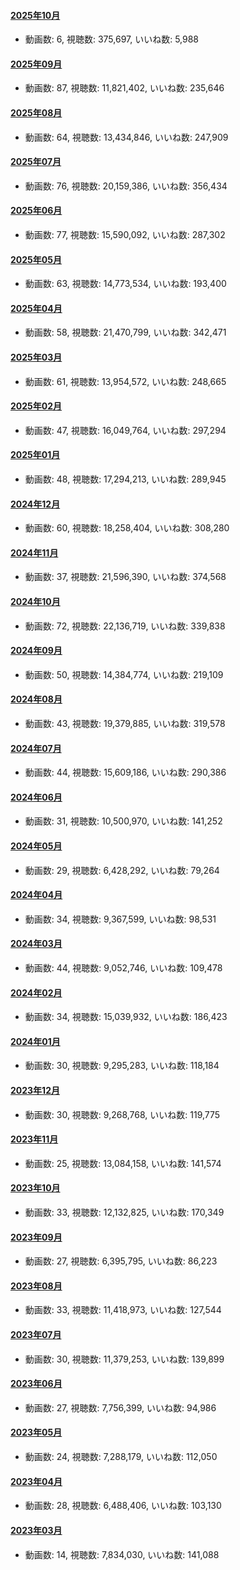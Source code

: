 #### [2025年10月](videos/202510 "wikilink")

-   動画数: 6, 視聴数: 375,697, いいね数: 5,988

#### [2025年09月](videos/202509 "wikilink")

-   動画数: 87, 視聴数: 11,821,402, いいね数: 235,646

#### [2025年08月](videos/202508 "wikilink")

-   動画数: 64, 視聴数: 13,434,846, いいね数: 247,909

#### [2025年07月](videos/202507 "wikilink")

-   動画数: 76, 視聴数: 20,159,386, いいね数: 356,434

#### [2025年06月](videos/202506 "wikilink")

-   動画数: 77, 視聴数: 15,590,092, いいね数: 287,302

#### [2025年05月](videos/202505 "wikilink")

-   動画数: 63, 視聴数: 14,773,534, いいね数: 193,400

#### [2025年04月](videos/202504 "wikilink")

-   動画数: 58, 視聴数: 21,470,799, いいね数: 342,471

#### [2025年03月](videos/202503 "wikilink")

-   動画数: 61, 視聴数: 13,954,572, いいね数: 248,665

#### [2025年02月](videos/202502 "wikilink")

-   動画数: 47, 視聴数: 16,049,764, いいね数: 297,294

#### [2025年01月](videos/202501 "wikilink")

-   動画数: 48, 視聴数: 17,294,213, いいね数: 289,945

#### [2024年12月](videos/202412 "wikilink")

-   動画数: 60, 視聴数: 18,258,404, いいね数: 308,280

#### [2024年11月](videos/202411 "wikilink")

-   動画数: 37, 視聴数: 21,596,390, いいね数: 374,568

#### [2024年10月](videos/202410 "wikilink")

-   動画数: 72, 視聴数: 22,136,719, いいね数: 339,838

#### [2024年09月](videos/202409 "wikilink")

-   動画数: 50, 視聴数: 14,384,774, いいね数: 219,109

#### [2024年08月](videos/202408 "wikilink")

-   動画数: 43, 視聴数: 19,379,885, いいね数: 319,578

#### [2024年07月](videos/202407 "wikilink")

-   動画数: 44, 視聴数: 15,609,186, いいね数: 290,386

#### [2024年06月](videos/202406 "wikilink")

-   動画数: 31, 視聴数: 10,500,970, いいね数: 141,252

#### [2024年05月](videos/202405 "wikilink")

-   動画数: 29, 視聴数: 6,428,292, いいね数: 79,264

#### [2024年04月](videos/202404 "wikilink")

-   動画数: 34, 視聴数: 9,367,599, いいね数: 98,531

#### [2024年03月](videos/202403 "wikilink")

-   動画数: 44, 視聴数: 9,052,746, いいね数: 109,478

#### [2024年02月](videos/202402 "wikilink")

-   動画数: 34, 視聴数: 15,039,932, いいね数: 186,423

#### [2024年01月](videos/202401 "wikilink")

-   動画数: 30, 視聴数: 9,295,283, いいね数: 118,184

#### [2023年12月](videos/202312 "wikilink")

-   動画数: 30, 視聴数: 9,268,768, いいね数: 119,775

#### [2023年11月](videos/202311 "wikilink")

-   動画数: 25, 視聴数: 13,084,158, いいね数: 141,574

#### [2023年10月](videos/202310 "wikilink")

-   動画数: 33, 視聴数: 12,132,825, いいね数: 170,349

#### [2023年09月](videos/202309 "wikilink")

-   動画数: 27, 視聴数: 6,395,795, いいね数: 86,223

#### [2023年08月](videos/202308 "wikilink")

-   動画数: 33, 視聴数: 11,418,973, いいね数: 127,544

#### [2023年07月](videos/202307 "wikilink")

-   動画数: 30, 視聴数: 11,379,253, いいね数: 139,899

#### [2023年06月](videos/202306 "wikilink")

-   動画数: 27, 視聴数: 7,756,399, いいね数: 94,986

#### [2023年05月](videos/202305 "wikilink")

-   動画数: 24, 視聴数: 7,288,179, いいね数: 112,050

#### [2023年04月](videos/202304 "wikilink")

-   動画数: 28, 視聴数: 6,488,406, いいね数: 103,130

#### [2023年03月](videos/202303 "wikilink")

-   動画数: 14, 視聴数: 7,834,030, いいね数: 141,088

